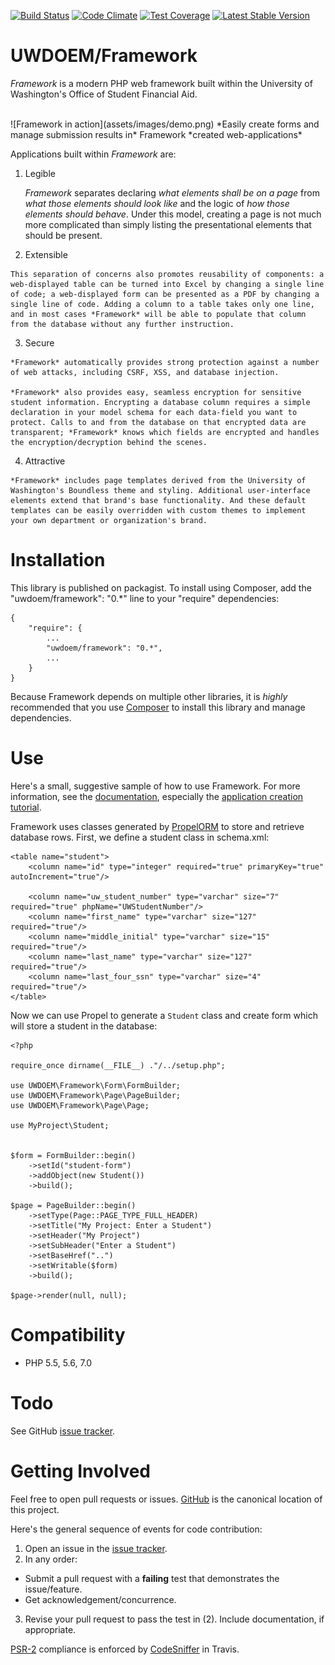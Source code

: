 [![Build Status](https://travis-ci.org/UWEnrollmentManagement/Framework.svg?branch=master)](https://travis-ci.org/UWEnrollmentManagement/Framework)
[![Code Climate](https://codeclimate.com/github/UWEnrollmentManagement/Framework/badges/gpa.svg)](https://codeclimate.com/github/UWEnrollmentManagement/Framework)
[![Test Coverage](https://codeclimate.com/github/UWEnrollmentManagement/Framework/badges/coverage.svg)](https://codeclimate.com/github/UWEnrollmentManagement/Framework/coverage)
[![Latest Stable Version](https://poser.pugx.org/uwdoem/framework/v/stable)](https://packagist.org/packages/uwdoem/framework)

UWDOEM/Framework
=============

*Framework* is a modern PHP web framework built within the University of Washington's Office of Student Financial Aid.  
    
<br>
![Framework in action](assets/images/demo.png)  
*Easily create forms and manage submission results in* Framework *created web-applications*

Applications built within *Framework* are:

  1. Legible  
  
     *Framework* separates declaring *what elements shall be on a page* from *what those elements should look like* and the logic of *how those elements should behave*. Under this model, creating a page is not much more complicated than simply listing the presentational elements that should be present.  
  
  2. Extensible  
  
    This separation of concerns also promotes reusability of components: a web-displayed table can be turned into Excel by changing a single line of code; a web-displayed form can be presented as a PDF by changing a single line of code. Adding a column to a table takes only one line, and in most cases *Framework* will be able to populate that column from the database without any further instruction.
  
  3. Secure

    *Framework* automatically provides strong protection against a number of web attacks, including CSRF, XSS, and database injection.  
    
    *Framework* also provides easy, seamless encryption for sensitive student information. Encrypting a database column requires a simple declaration in your model schema for each data-field you want to protect. Calls to and from the database on that encrypted data are transparent; *Framework* knows which fields are encrypted and handles the encryption/decryption behind the scenes.
    
  4. Attractive  

    *Framework* includes page templates derived from the University of Washington's Boundless theme and styling. Additional user-interface elements extend that brand's base functionality. And these default templates can be easily overridden with custom themes to implement your own department or organization's brand.


Installation
===============

This library is published on packagist. To install using Composer, add the "uwdoem/framework": "0.*" line to your "require" dependencies:

```
{
    "require": {
        ...
        "uwdoem/framework": "0.*",
        ...
    }
}
```

Because Framework depends on multiple other libraries, it is *highly* recommended that you use [Composer](https://getcomposer.org/) to install this library and manage dependencies.

Use
===

Here's a small, suggestive sample of how to use Framework. For more information, see the [documentation](doc/index.md), especially the [application creation tutorial](doc/application-creation.md).

Framework uses classes generated by [PropelORM](http://propelorm.org/) to store and retrieve database rows. First, we define a student class in schema.xml:
```
<table name="student">
    <column name="id" type="integer" required="true" primaryKey="true" autoIncrement="true"/>

    <column name="uw_student_number" type="varchar" size="7" required="true" phpName="UWStudentNumber"/>
    <column name="first_name" type="varchar" size="127" required="true"/>
    <column name="middle_initial" type="varchar" size="15" required="true"/>
    <column name="last_name" type="varchar" size="127" required="true"/>
    <column name="last_four_ssn" type="varchar" size="4" required="true"/>
</table>
```

Now we can use Propel to generate a `Student` class and create form which will store a student in the database:
```
<?php

require_once dirname(__FILE__) ."/../setup.php";

use UWDOEM\Framework\Form\FormBuilder;
use UWDOEM\Framework\Page\PageBuilder;
use UWDOEM\Framework\Page\Page;

use MyProject\Student;


$form = FormBuilder::begin()
    ->setId("student-form")
    ->addObject(new Student())
    ->build();

$page = PageBuilder::begin()
    ->setType(Page::PAGE_TYPE_FULL_HEADER)
    ->setTitle("My Project: Enter a Student")
    ->setHeader("My Project")
    ->setSubHeader("Enter a Student")
    ->setBaseHref("..")
    ->setWritable($form)
    ->build();

$page->render(null, null);
```

Compatibility
=============

* PHP 5.5, 5.6, 7.0

Todo
====

See GitHub [issue tracker](https://github.com/UWEnrollmentManagement/Framework/issues/).

Getting Involved
================

Feel free to open pull requests or issues. [GitHub](https://github.com/UWEnrollmentManagement/Framework) is the canonical location of this project.

Here's the general sequence of events for code contribution:

1. Open an issue in the [issue tracker](https://github.com/UWEnrollmentManagement/Framework/issues/).
2. In any order:
  * Submit a pull request with a **failing** test that demonstrates the issue/feature.
  * Get acknowledgement/concurrence.
3. Revise your pull request to pass the test in (2). Include documentation, if appropriate.

[PSR-2](https://github.com/php-fig/fig-standards/blob/master/accepted/PSR-2-coding-style-guide.md) compliance is enforced by [CodeSniffer](https://github.com/squizlabs/PHP_CodeSniffer) in Travis.
